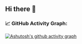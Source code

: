 ## Hi there 👋

### 📈 GitHub Activity Graph:
[![Ashutosh's github activity graph](https://github-readme-activity-graph.vercel.app/graph?username=Garuda-Ya&bg_color=020316&line=e6f7e3&color=e6f7e3&area=true&area_color=5dd05d&point=3fd03f)](https://github.com/ashutosh00710/github-readme-activity-graph)

